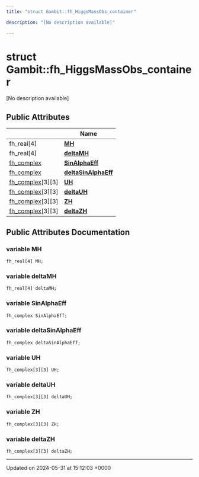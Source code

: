 ```yaml
---
title: "struct Gambit::fh_HiggsMassObs_container"

description: "[No description available]"

---
```


# struct Gambit::fh_HiggsMassObs_container



[No description available]

## Public Attributes

|                | Name           |
| -------------- | -------------- |
| fh_real[4] | **[MH](/documentation/code/classes/structgambit_1_1fh__higgsmassobs__container/#variable-mh)**  |
| fh_real[4] | **[deltaMH](/documentation/code/classes/structgambit_1_1fh__higgsmassobs__container/#variable-deltamh)**  |
| [fh_complex](/documentation/code/classes/classgambit_1_1fcomplext/) | **[SinAlphaEff](/documentation/code/classes/structgambit_1_1fh__higgsmassobs__container/#variable-sinalphaeff)**  |
| [fh_complex](/documentation/code/classes/classgambit_1_1fcomplext/) | **[deltaSinAlphaEff](/documentation/code/classes/structgambit_1_1fh__higgsmassobs__container/#variable-deltasinalphaeff)**  |
| [fh_complex](/documentation/code/classes/classgambit_1_1fcomplext/)[3][3] | **[UH](/documentation/code/classes/structgambit_1_1fh__higgsmassobs__container/#variable-uh)**  |
| [fh_complex](/documentation/code/classes/classgambit_1_1fcomplext/)[3][3] | **[deltaUH](/documentation/code/classes/structgambit_1_1fh__higgsmassobs__container/#variable-deltauh)**  |
| [fh_complex](/documentation/code/classes/classgambit_1_1fcomplext/)[3][3] | **[ZH](/documentation/code/classes/structgambit_1_1fh__higgsmassobs__container/#variable-zh)**  |
| [fh_complex](/documentation/code/classes/classgambit_1_1fcomplext/)[3][3] | **[deltaZH](/documentation/code/classes/structgambit_1_1fh__higgsmassobs__container/#variable-deltazh)**  |

## Public Attributes Documentation

### variable MH

```
fh_real[4] MH;
```


### variable deltaMH

```
fh_real[4] deltaMH;
```


### variable SinAlphaEff

```
fh_complex SinAlphaEff;
```


### variable deltaSinAlphaEff

```
fh_complex deltaSinAlphaEff;
```


### variable UH

```
fh_complex[3][3] UH;
```


### variable deltaUH

```
fh_complex[3][3] deltaUH;
```


### variable ZH

```
fh_complex[3][3] ZH;
```


### variable deltaZH

```
fh_complex[3][3] deltaZH;
```


-------------------------------

Updated on 2024-05-31 at 15:12:03 +0000